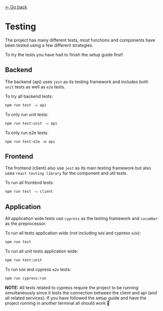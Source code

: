 [← Go back](../README.md)

# Testing

The project has many different tests, most functions and components have been tested using a few different strategies.

To try the tests you have had to finish the setup guide first!

## Backend

The backend (api) uses `jest` as its testing framework and includes both `unit` tests as well as `e2e` tests.

To try all backend tests:
```sh
npm run test -w api
```

To only run unit tests:
```sh
npm run test:unit -w api
```

To only run e2e tests:
```
npm run test:e2e -w api
```

## Frontend

The frontend (client) also use `jest` as its main testing framework but also uses `react testing library` for the component and util tests.

To run all frontend tests:
```sh
npm run test -w client
```

## Application

All application wide tests use `cypress` as the testing framework and `cucumber` as the preprocessor.

To run all tests application wide (not including `bdd` and cypress `e2e`):
```sh
npm run test
```

To run all unit tests application wide:
```sh
npm run test:unit
```

To run `bdd` and cypress `e2e` tests:
```sh
npm run cypress:run
```

**NOTE:** All tests related to cypress require the project to be running simultaneously since it tests the connection between the client and api (and all related services). If you have followed the setup guide and have the project running in another terminal all should work 🤞
